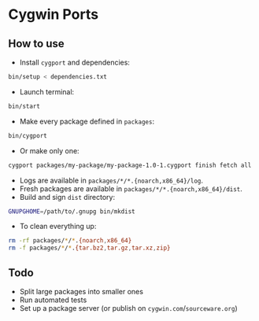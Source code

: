 # Cygwin Ports

## How to use

* Install `cygport` and dependencies:

```sh
bin/setup < dependencies.txt
```

* Launch terminal:

```sh
bin/start
```

* Make every package defined in `packages`:

```sh
bin/cygport
```

* Or make only one:

```sh
cygport packages/my-package/my-package-1.0-1.cygport finish fetch all
```

* Logs are available in `packages/*/*.{noarch,x86_64}/log`.
* Fresh packages are available in `packages/*/*.{noarch,x86_64}/dist`.
* Build and sign `dist` directory:

```sh
GNUPGHOME=/path/to/.gnupg bin/mkdist
```

* To clean everything up:

```sh
rm -rf packages/*/*.{noarch,x86_64}
rm -f packages/*/*.{tar.bz2,tar.gz,tar.xz,zip}
```

## Todo

* Split large packages into smaller ones
* Run automated tests
* Set up a package server (or publish on `cygwin.com`/`sourceware.org`)
